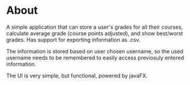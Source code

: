 # About

A simple application that can store a user's grades for all their courses, calculate average grade (course points adjusted), and show best/worst grades. Has support for exporting information as .csv.

The information is stored based on user chosen username, so the used username needs to be remembered to easily access previosuly entered information.

The UI is very simple, but functional, powered by javaFX.
